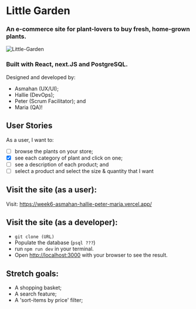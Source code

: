 # Little Garden 
### An e-commerce site for plant-lovers to buy fresh, home-grown plants.

![Little-Garden](https://user-images.githubusercontent.com/45575016/174259557-442b89a5-5199-4086-b356-90cfc9e16bde.png)


### Built with React, next.JS and PostgreSQL. 

Designed and developed by: 
- Asmahan (UX/UI);
- Hallie (DevOps);
- Peter (Scrum Facilitator); and
- Maria (QA)!


## User Stories
As a user, I want to:
- [ ] browse the plants on your store;
- [x] see each category of plant and click on one;
- [ ] see a description of each product; and
- [ ] select a product and select the size & quantity that I want

## Visit the site (as a user):

Visit: https://week6-asmahan-hallie-peter-maria.vercel.app/


## Visit the site (as a developer):
- `git clone (URL)`
- Populate the database (`psql ???`)
- run `npm run dev` in your terminal.
- Open [http://localhost:3000](http://localhost:3000) with your browser to see the result.


## Stretch goals:
- A shopping basket;
- A search feature;
- A 'sort-items by price' filter;




